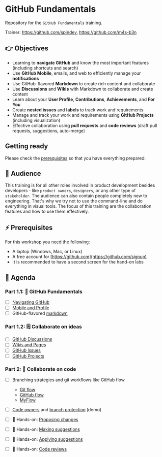 # GitHub Fundamentals

Repository for the `GitHub Fundamentals` training.

Trainer: https://github.com/spindev, https://github.com/m4s-b3n

## 👉 Objectives

- Learning to __navigate GitHub__ and know the most important features (including shortcuts and search)
- Use __GitHub Mobile__, emails, and web to efficiently manage your __notifications__
- Use GitHub-flavored __Markdown__ to create rich content and collaborate
- Use __Discussions__ and __Wikis__ with Markdown to collaborate and create content
- Learn about your __User Profile__, __Contributions__, __Achievements__, and __For You__  
- Create __nested issues__ and __labels__ to track work and requirements
- Manage and track your work and requirements using __GitHub Projects__ (including visualization)
- Effective collaboration using __pull requests__ and __code reviews__ (draft pull requests, suggestions, auto-merge)

## Getting ready

Please check the [prerequisites](#-prerequisites) so that you have everything prepared.

## 👥 Audience

This training is for all other roles involved in product development besides developers - like `product owners`, `designers`, or any other type of `stakeholder`. The audience can also contain people completely new to engineering. That's why we try not to use the command-line and do everything in visual tools. The focus of this training are the collaboration features and how to use them effectively.

## ⚡ Prerequisites

For this workshop you need the following:

- A laptop (Windows, Mac, or Linux)
- A free account for [https://github.com](https://github.com/signup)
- It is recommended to have a second screen for the hand-on labs

## 📆 Agenda

### Part 1.1: 🚀 GitHub Fundamentals

- [ ] [Navigating GitHub](01_01_GitHub-Fundamentals.md#-navigating-github)
- [ ] [Mobile and Profile](01_01_GitHub-Fundamentals.md#-mobile-and--profile)
- [ ] GitHub-flavored [markdown](01_01_GitHub-Fundamentals.md#-markdown)

### Part 1.2: 🗒️ Collaborate on ideas

- [ ] [GitHub Discussions](01_02_Collaborate-on-ideas.md#-discussions)
- [ ] [Wikis and Pages](01_02_Collaborate-on-ideas.md#%EF%B8%8F-wikis-and--pages)
- [ ] [GitHub Issues](01_02_Collaborate-on-ideas.md#%EF%B8%8F-github-issues)
- [ ] [GitHub Projects](01_02_Collaborate-on-ideas.md#-github-projects)

### Part 2: 🤝 Collaborate on code

- [ ] Branching strategies and git workflows like GitHub flow
    - [Git flow](https://nvie.com/posts/a-successful-git-branching-model/)
    - [GitHub flow](https://docs.github.com/en/get-started/quickstart/github-flow)
    - [MyFlow](https://writeabout.net/2021/12/21/myflow-a-successful-git-branching-model-for-devops-teams/)
- [ ] [Code owners](https://docs.github.com/en/repositories/managing-your-repositorys-settings-and-features/customizing-your-repository/about-code-owners) and [branch protection](https://docs.github.com/en/repositories/configuring-branches-and-merges-in-your-repository/defining-the-mergeability-of-pull-requests/about-protected-branches) (demo)
- [ ] 🔨 Hands-on: [Proposing changes](HOL/04_Proposing-Changes.md)
- [ ] 🔨 Hands-on: [Making suggestions](HOL/05_Making-suggestions.md)
- [ ] 🔨 Hands-on: [Applying suggestions](HOL/06_Applying-suggestions.md)
- [ ] 🔨 Hands-on: [Code reviews](HOL/07_Code-reviews.md)

